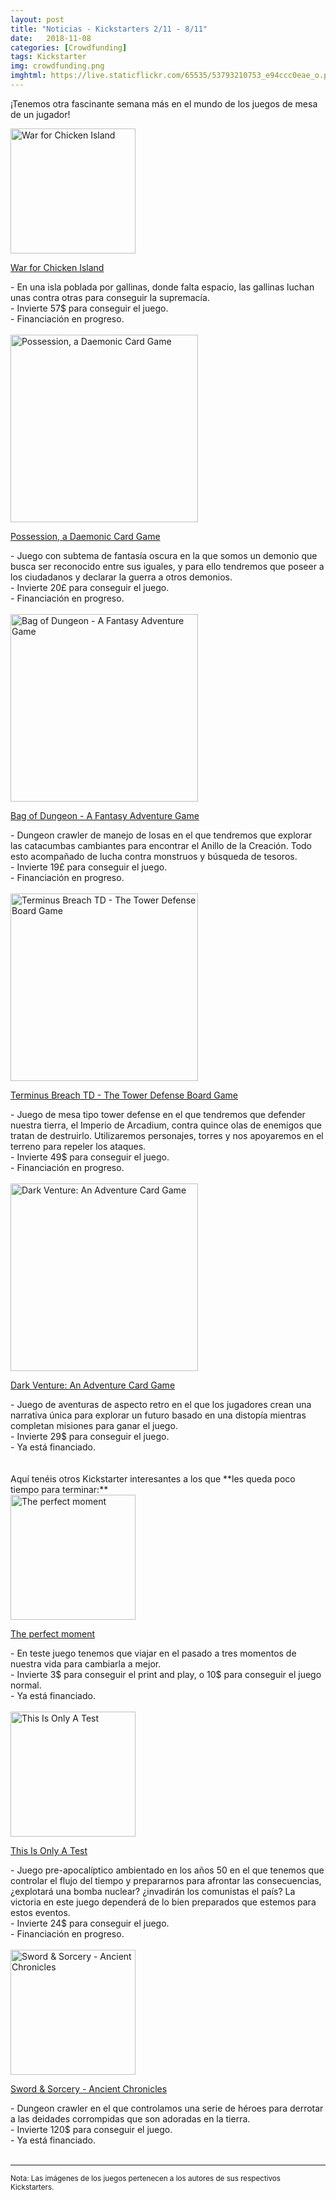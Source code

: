 ```yaml
---
layout: post
title: "Noticias - Kickstarters 2/11 - 8/11"
date:   2018-11-08
categories: [Crowdfunding]
tags: Kickstarter
img: crowdfunding.png
imghtml: https://live.staticflickr.com/65535/53793210753_e94ccc0eae_o.png
---
```


¡Tenemos otra fascinante semana más en el mundo de los juegos de mesa de un 
jugador! 

<div class="row">
    <div class="col-md-3">
        <img width="200" height="200"
            src="https://ksr-ugc.imgix.net/assets/023/162/242/06a3e930effb5bf9acf2f746ce7c741f_original.JPG?ixlib=rb-1.1.0&w=680&fit=max&v=1541520938&auto=format&gif-q=50&q=92&s=dddf5158cddc07e4f4aed2bfb86368d2"
        class="img-thumbnail" alt="War for Chicken Island">
    </div>
    <div class="col-md-9">
        <p>
            <a href="https://www.kickstarter.com/projects/dracostudios/war-for-chicken-island-dont-chicken-out?ref=discovery">
                War for Chicken Island
            </a>
        </p>
        - En una isla poblada por gallinas, donde falta espacio, las gallinas
        luchan unas contra otras para conseguir la supremacía.
        <br>
        - Invierte 57$ para conseguir el juego.
        <br>
        - Financiación en progreso.
    </div>
</div>

<br>
<div class="row">
    <div class="col-md-3">
        <img width="300" height="300"
            src="https://ksr-ugc.imgix.net/assets/023/145/100/e906ae1cf4c77913ebe1f42aa4a1c437_original.jpg?ixlib=rb-1.1.0&w=680&fit=max&v=1541419402&auto=format&gif-q=50&q=92&s=8c6f1ce2b6def50873f1fe9b1e0a69f7"
            class="img-thumbnail" alt="Possession, a Daemonic Card Game">
    </div>
    <div class="col-md-9">
        <p>
            <a href="https://www.kickstarter.com/projects/832798751/possession-a-daemonic-card-game-0?ref=discovery">
                Possession, a Daemonic Card Game
            </a>
        </p>
          - Juego con subtema de fantasía oscura en la que somos un demonio
          que busca ser reconocido entre sus iguales, y para ello tendremos que
          poseer a los ciudadanos y declarar la guerra a otros demonios.
          <br>
          - Invierte 20£ para conseguir el juego.
          <br>
          - Financiación en progreso.
    </div>
</div>

<br>
<div class="row">
    <div class="col-md-3">
        <img width="300" height="300"
            src="https://ksr-ugc.imgix.net/assets/023/198/905/43b93384d661431fad7720b20d5f1a79_original.JPG?ixlib=rb-1.1.0&w=680&fit=max&v=1541746936&auto=format&gif-q=50&q=92&s=0784ec8973480a023c9fcd8cbfa8e2c4"
            class="img-thumbnail" alt="Bag of Dungeon - A Fantasy Adventure Game">
    </div>
    <div class="col-md-9">
        <p>
            <a href="https://www.kickstarter.com/projects/gunpowder/bag-of-dungeon-adventure-game?ref=discovery">
                Bag of Dungeon - A Fantasy Adventure Game
            </a>
        </p>
          - Dungeon crawler de manejo de losas en el que tendremos que explorar
          las catacumbas cambiantes para encontrar el Anillo de la Creación.
          Todo esto acompañado de lucha contra monstruos y búsqueda de tesoros.
          <br>
          - Invierte 19£ para conseguir el juego.
          <br>
          - Financiación en progreso.
    </div>
</div>

<br>
<div class="row">
    <div class="col-md-3">
        <img width="300" height="300"
            src="https://ksr-ugc.imgix.net/assets/023/208/071/d657dace8a646e240d2127e4780a0293_original.jpg?ixlib=rb-1.1.0&w=680&fit=max&v=1541810519&auto=format&gif-q=50&q=92&s=c3a9ba41f64955e32efc763ac134bbb9"
            class="img-thumbnail" alt="Terminus Breach TD - The Tower Defense Board Game">
    </div>
    <div class="col-md-9">
        <p>
            <a href="https://www.kickstarter.com/projects/171911911/terminus-breach-td-the-tower-defense-board-game?ref=discovery&term=board%20games">
                Terminus Breach TD - The Tower Defense Board Game
            </a>
        </p>
          - Juego de mesa tipo tower defense en el que tendremos que defender 
          nuestra tierra, el Imperio de Arcadium, contra quince olas de
          enemigos que tratan de destruirlo. Utilizaremos personajes, torres
          y nos apoyaremos en el terreno para repeler los ataques.
          <br>
          - Invierte 49$ para conseguir el juego.
          <br>
          - Financiación en progreso.
    </div>
</div>

<br>
<div class="row">
    <div class="col-md-3">
        <img width="300" height="300"
            src="https://ksr-ugc.imgix.net/assets/023/025/824/47bc88142d84568e2683d4fe0406c4f7_original.png?ixlib=rb-1.1.0&w=680&fit=max&v=1540483745&auto=format&gif-q=50&lossless=true&s=7a7a4fd4729047b6331efcb1b2f7bb1e"
            class="img-thumbnail" alt="Dark Venture: An Adventure Card Game">
    </div>
    <div class="col-md-9">
        <p>
            <a href="https://www.kickstarter.com/projects/960192600/dark-venture-an-adventure-card-game/description">
                Dark Venture: An Adventure Card Game
            </a>
        </p>
          - Juego de aventuras de aspecto retro en el que los jugadores crean
           una narrativa única para explorar un futuro basado en una distopía
           mientras completan misiones para ganar el juego.
          <br>
          - Invierte 29$ para conseguir el juego.
          <br>
          - Ya está financiado.
    </div>
</div>

<br>
<br>
Aquí tenéis otros Kickstarter interesantes a los que **les queda poco tiempo
para terminar:**

<div class="row">
    <div class="col-md-3">
        <img width="200" height="200"
            src="https://ksr-ugc.imgix.net/assets/023/173/417/c8c387fd69fd0e73dd27666bbdf15ab0_original.png?ixlib=rb-1.1.0&w=680&fit=max&v=1541588541&auto=format&gif-q=50&lossless=true&s=1b20e1d4a25d06958fd76181ea7cfe34"
        class="img-thumbnail" alt="The perfect moment">
    </div>
    <div class="col-md-9">
        <p>
            <a href="https://www.kickstarter.com/projects/239309591/the-perfect-moment-manipulate-the-past-to-change-t?ref=discovery">
            The perfect moment
            </a>
        </p>
        - En teste juego tenemos que viajar en el pasado a tres momentos de
        nuestra vida para cambiarla a mejor.
        <br>
        - Invierte 3$ para conseguir el print and play, o 10$ para conseguir
          el juego normal.
        <br>
        - Ya está financiado.
    </div>
</div>
<br>

<div class="row">
    <div class="col-md-3">
        <img width="200" height="200"
            src="https://ksr-ugc.imgix.net/assets/022/512/691/073579b977c02f55c9e921374f82e141_original.png?ixlib=rb-1.1.0&w=680&fit=max&v=1536630774&auto=format&gif-q=50&lossless=true&s=6426599cbcba9b5baf6b3fde70d64961"
        class="img-thumbnail" alt="This Is Only A Test">
    </div>
    <div class="col-md-9">
        <p>
            <a href="https://www.kickstarter.com/projects/eagle-gryphon/this-is-only-a-test?ref=discovery">
            This Is Only A Test
            </a>
        </p>
        - Juego pre-apocalíptico ambientado en los años 50 en el que tenemos
         que controlar el flujo del tiempo y prepararnos para afrontar las
         consecuencias, ¿explotará una bomba nuclear? ¿invadirán los comunistas
         el país? La victoria en este juego dependerá de lo bien preparados
         que estemos para estos eventos.
        <br>
        - Invierte 24$ para conseguir el juego.
        <br>
        - Financiación en progreso.
    </div>
</div>
<br>

<div class="row">
    <div class="col-md-3">
        <img width="200" height="200"
            src="https://ksr-ugc.imgix.net/assets/023/128/677/dee5b7bdb2007910577fb836c788fcc9_original.jpg?ixlib=rb-1.1.0&w=680&fit=max&v=1541259218&auto=format&gif-q=50&q=92&s=c73a2769bc6416951613849cc26c94a0"
        class="img-thumbnail" alt="Sword & Sorcery - Ancient Chronicles">
    </div>
    <div class="col-md-9">
        <p>
            <a href="https://www.kickstarter.com/projects/ares-games/sword-and-sorcery-ancient-chronicles?ref=discovery">
            Sword & Sorcery - Ancient Chronicles
            </a>
        </p>
        - Dungeon crawler en el que controlamos una serie de héroes para
          derrotar a las deidades corrompidas que son adoradas en la tierra.
        <br>
        - Invierte 120$ para conseguir el juego.
        <br>
        - Ya está financiado.
    </div>
</div>

<br>
<hr>

<small>Nota: Las imágenes de los juegos pertenecen a los autores de sus
respectivos Kickstarters.</small>
